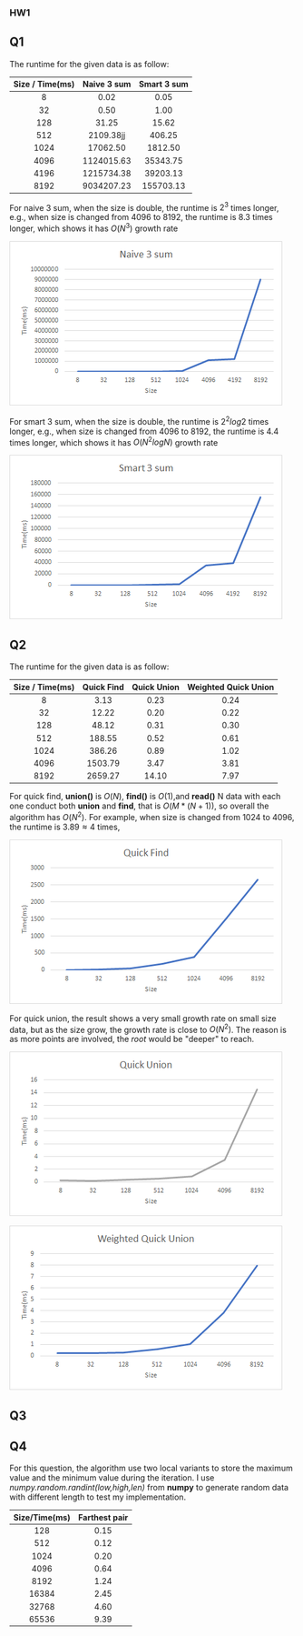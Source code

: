 ### HW1

## Q1

The runtime for the given data is as follow:


Size / Time(ms) | Naive 3 sum | Smart 3 sum 
:-: | :-: | :-: 
8 | 0.02 | 0.05 
32 | 0.50 |      1.00      
128 | 31.25 | 15.62 
512 | 2109.38jj | 406.25 
1024 | 17062.50 | 1812.50 
4096 | 1124015.63 | 35343.75 
4196 | 1215734.38 | 39203.13 
8192 | 9034207.23 | 155703.13 

For naive 3 sum, when the size is double, the runtime is $2^3$ times longer, e.g., when size is changed from 4096 to 8192, the runtime is 8.3 times longer, which shows it has $O(N^3)$  growth rate


![image-20200209114311383](.\image-20200209114311383.png)

For smart 3 sum, when the size is double, the runtime is $2^2log2$ times longer, e.g., when size is changed from 4096 to 8192, the runtime is 4.4 times longer, which shows it has $O(N^2logN)$  growth rate

![image-20200209114144512](.\image-20200209114144512.png)

## Q2

The runtime for the given data is as follow:

| Size / Time(ms) | Quick Find | Quick Union | Weighted Quick Union |
| :-------------: | :--------: | :---------: | :------------------: |
|        8        |    3.13    |    0.23     |         0.24         |
|       32        |   12.22    |    0.20     |         0.22         |
|       128       |   48.12    |    0.31     |         0.30         |
|       512       |   188.55   |    0.52     |         0.61         |
|      1024       |   386.26   |    0.89     |         1.02         |
|      4096       |  1503.79   |    3.47     |         3.81         |
|      8192       |  2659.27   |    14.10    |         7.97         |

For quick find, **union()** is $O(N)$, **find()** is $O(1)$,and **read()** N data with each one conduct both **union** and **find**, that is $O(M*(N+1))$, so overall the algorithm has $O(N^2)$. For example, when size is changed from 1024 to 4096, the runtime is $3.89\approx4$ times, 

![image-20200209121303659](.\image-20200209121303659.png)

For quick union, the result shows a very small growth rate on small size data, but as the size grow, the growth rate is close to $O(N^2)$. The reason is as more points are involved, the *root* would be "deeper" to reach.

![image-20200209123907292](.\image-20200209123907292.png)

![image-20200209125649008](.\image-20200209125649008.png)

## Q3







## Q4

For this question, the algorithm use two local variants to store the maximum value and the minimum value during the iteration. I use *numpy.random.randint(low,high,len)* from **numpy** to generate random data with different length to test my implementation.

| Size/Time(ms) | Farthest pair |
| :-----------: | :-----------: |
|      128      |     0.15      |
|      512      |     0.12      |
|     1024      |     0.20      |
|     4096      |     0.64      |
|     8192      |     1.24      |
|     16384     |     2.45      |
|     32768     |     4.60      |
|     65536     |     9.39      |

